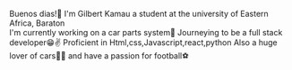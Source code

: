  Buenos dias!👋
I'm Gilbert Kamau a student at the university of Eastern Africa, Baraton  
I'm currently working on a car parts system🚗
Journeying to be a full stack developer😁✌
Proficient in Html,css,Javascript,react,python
Also a huge lover of cars🚙🚗
and have a passion for football⚽
<!--
**GilbertKamau/GilbertKamau** is a ✨ _special_ ✨ repository because its `README.md` (this file) appears on your GitHub profile.

Here are some ideas to get you started:

- 🔭 I’m currently working on ...
- 🌱 I’m currently learning ...
- 👯 I’m looking to collaborate on ...
- 🤔 I’m looking for help with ...
- 💬 Ask me about ...
- 📫 How to reach me: ...
- 😄 Pronouns: ...
- ⚡ Fun fact: ...
-->
